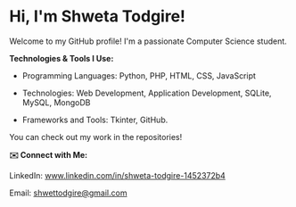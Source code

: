 # Hi, I'm **Shweta Todgire!**

Welcome to my GitHub profile!
I'm a passionate Computer Science student.

**Technologies & Tools I Use:**

- Programming Languages: Python, PHP, HTML, CSS, JavaScript
  
- Technologies: Web Development, Application Development, SQLite, MySQL, MongoDB
  
- Frameworks and Tools: Tkinter, GitHub.

You can check out my work in the repositories!

**✉️ Connect with Me:**

LinkedIn: www.linkedin.com/in/shweta-todgire-1452372b4

Email: shwettodgire@gmail.com
